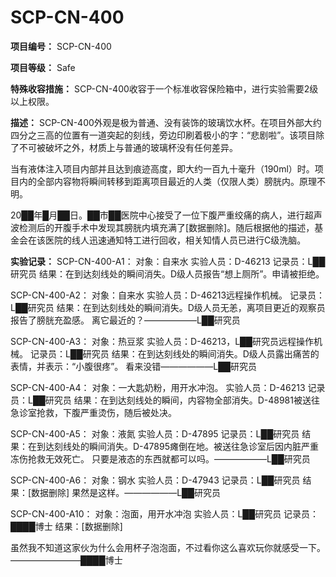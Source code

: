 # SCP-CN-400

**项目编号：** SCP-CN-400

**项目等级：** Safe

**特殊收容措施：** SCP-CN-400收容于一个标准收容保险箱中，进行实验需要2级以上权限。

**描述：** SCP-CN-400外观是极为普通、没有装饰的玻璃饮水杯。在项目外部大约四分之三高的位置有一道突起的刻线，旁边印刷着极小的字：“悲剧啦”。该项目除了不可被破坏之外，材质上与普通的玻璃杯没有任何差异。

当有液体注入项目内部并且达到痕迹高度，即大约一百九十毫升（190ml）时。项目内的全部内容物将瞬间转移到距离项目最近的人类（仅限人类）膀胱内。原理不明。

20██年█月██日。██市██医院中心接受了一位下腹严重绞痛的病人，进行超声波检测后的开腹手术中发现其膀胱内填充满了[数据删除]。随后根据他的描述，基金会在该医院的线人迅速通知特工进行回收，相关知情人员已进行C级洗脑。

**实验记录：** 
SCP-CN-400-A1：
对象：自来水
实验人员：D-46213
记录员：L██研究员
结果：在到达刻线处的瞬间消失。D级人员报告“想上厕所”。申请被拒绝。

SCP-CN-400-A2：
对象：自来水
实验人员：D-46213远程操作机械。
记录员：L██研究员
结果：在到达刻线处的瞬间消失。D级人员无恙，离项目更近的观察员报告了膀胱充盈感。
离它最近的？——————L██研究员

SCP-CN-400-A3：
对象：热豆浆
实验人员：D-46213，L██研究员远程操作机械。
记录员：L██研究员
结果：在到达刻线处的瞬间消失。D级人员露出痛苦的表情，并表示：“小腹很疼”。
看来没错——————L██研究员

SCP-CN-400-A4：
对象：一大匙奶粉，用开水冲泡。
实验人员：D-46213
记录员：L██研究员
结果：在到达刻线处的瞬间，内容物全部消失。D-48981被送往急诊室抢救，下腹严重烫伤，随后被处决。

SCP-CN-400-A5：
对象：液氮
实验人员：D-47895
记录员：L██研究员
结果：在到达刻线处的瞬间消失。D-47895瘫倒在地。被送往急诊室后因内脏严重冻伤抢救无效死亡。
只要是液态的东西就都可以吗。——————L██研究员

SCP-CN-400-A6：
对象：钢水
实验人员：D-47943
记录员：L██研究员
结果：[数据删除]
果然是这样。——————L██研究员

SCP-CN-400-A10：
对象：泡面，用开水冲泡
实验人员：L██研究员
记录员：████博士
结果：[数据删除]

虽然我不知道这家伙为什么会用杯子泡泡面，不过看你这么喜欢玩你就感受一下。————————████博士


